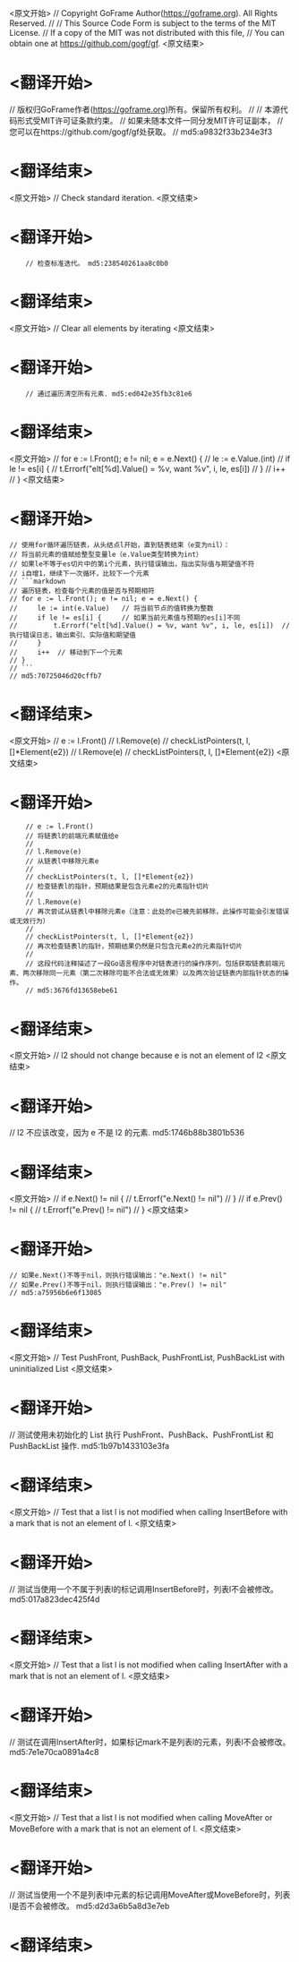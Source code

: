 
<原文开始>
// Copyright GoFrame Author(https://goframe.org). All Rights Reserved.
//
// This Source Code Form is subject to the terms of the MIT License.
// If a copy of the MIT was not distributed with this file,
// You can obtain one at https://github.com/gogf/gf.
<原文结束>

# <翻译开始>
// 版权归GoFrame作者(https://goframe.org)所有。保留所有权利。
//
// 本源代码形式受MIT许可证条款约束。
// 如果未随本文件一同分发MIT许可证副本，
// 您可以在https://github.com/gogf/gf处获取。
// md5:a9832f33b234e3f3
# <翻译结束>


<原文开始>
// Check standard iteration.
<原文结束>

# <翻译开始>
		// 检查标准迭代。 md5:238540261aa8c0b0
# <翻译结束>


<原文开始>
// Clear all elements by iterating
<原文结束>

# <翻译开始>
		// 通过遍历清空所有元素. md5:ed042e35fb3c81e6
# <翻译结束>


<原文开始>
	// for e := l.Front(); e != nil; e = e.Next() {
	//	le := e.Value.(int)
	//	if le != es[i] {
	//		t.Errorf("elt[%d].Value() = %v, want %v", i, le, es[i])
	//	}
	//	i++
	// }
<原文结束>

# <翻译开始>
	// 使用for循环遍历链表，从头结点l开始，直到链表结束（e变为nil）：
	// 将当前元素的值赋给整型变量le（e.Value类型转换为int）
	// 如果le不等于es切片中的第i个元素，执行错误输出，指出实际值与期望值不符
	// i自增1，继续下一次循环，比较下一个元素
	// ```markdown
	// 遍历链表，检查每个元素的值是否与预期相符
	// for e := l.Front(); e != nil; e = e.Next() {
	//     le := int(e.Value) 	// 将当前节点的值转换为整数
	//     if le != es[i] {   	// 如果当前元素值与预期的es[i]不同
	//         t.Errorf("elt[%d].Value() = %v, want %v", i, le, es[i]) 	// 执行错误日志，输出索引、实际值和期望值
	//     }
	//     i++ 	// 移动到下一个元素
	// }
	// ```
	// md5:70725046d20cffb7
# <翻译结束>


<原文开始>
		// e := l.Front()
		// l.Remove(e)
		// checkListPointers(t, l, []*Element{e2})
		// l.Remove(e)
		// checkListPointers(t, l, []*Element{e2})
<原文结束>

# <翻译开始>
		// e := l.Front() 
		// 将链表l的前端元素赋值给e
		// 
		// l.Remove(e) 
		// 从链表l中移除元素e
		// 
		// checkListPointers(t, l, []*Element{e2}) 
		// 检查链表l的指针，预期结果是包含元素e2的元素指针切片
		// 
		// l.Remove(e) 
		// 再次尝试从链表l中移除元素e（注意：此处的e已被先前移除，此操作可能会引发错误或无效行为）
		// 
		// checkListPointers(t, l, []*Element{e2}) 
		// 再次检查链表l的指针，预期结果仍然是只包含元素e2的元素指针切片
		// 
		// 这段代码注释描述了一段Go语言程序中对链表进行的操作序列，包括获取链表前端元素、两次移除同一元素（第二次移除可能不合法或无效果）以及两次验证链表内部指针状态的操作。
		// md5:3676fd13658ebe61
# <翻译结束>


<原文开始>
// l2 should not change because e is not an element of l2
<原文结束>

# <翻译开始>
// l2 不应该改变，因为 e 不是 l2 的元素. md5:1746b88b3801b536
# <翻译结束>


<原文开始>
	// if e.Next() != nil {
	//    t.Errorf("e.Next() != nil")
	// }
	// if e.Prev() != nil {
	//    t.Errorf("e.Prev() != nil")
	// }
<原文结束>

# <翻译开始>
	// 如果e.Next()不等于nil，则执行错误输出："e.Next() != nil"
	// 如果e.Prev()不等于nil，则执行错误输出："e.Prev() != nil"
	// md5:a75956b6e6f13085
# <翻译结束>


<原文开始>
// Test PushFront, PushBack, PushFrontList, PushBackList with uninitialized List
<原文结束>

# <翻译开始>
// 测试使用未初始化的 List 执行 PushFront、PushBack、PushFrontList 和 PushBackList 操作. md5:1b97b1433103e3fa
# <翻译结束>


<原文开始>
// Test that a list l is not modified when calling InsertBefore with a mark that is not an element of l.
<原文结束>

# <翻译开始>
// 测试当使用一个不属于列表l的标记调用InsertBefore时，列表l不会被修改。 md5:017a823dec425f4d
# <翻译结束>


<原文开始>
// Test that a list l is not modified when calling InsertAfter with a mark that is not an element of l.
<原文结束>

# <翻译开始>
// 测试在调用InsertAfter时，如果标记mark不是列表l的元素，列表l不会被修改。 md5:7e1e70ca0891a4c8
# <翻译结束>


<原文开始>
// Test that a list l is not modified when calling MoveAfter or MoveBefore with a mark that is not an element of l.
<原文结束>

# <翻译开始>
// 测试当使用一个不是列表l中元素的标记调用MoveAfter或MoveBefore时，列表l是否不会被修改。 md5:d2d3a6b5a8d3e7eb
# <翻译结束>

